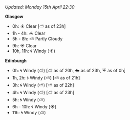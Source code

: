 *Updated: Monday 15th April 22:30*

**Glasgow**

* 0h: :sunny: Clear [:partly_sunny: as of 23h]
* 1h - 4h: :sunny: Clear
* 5h - 8h: :partly_sunny: Partly Cloudy
* 9h: :sunny: Clear
* 10h, 11h: :cyclone: Windy (:sunny:)

**Edinburgh**

* 0h: :cyclone: Windy (:partly_sunny:) [:partly_sunny: as of 20h, :cloud: as of 23h, :umbrella: as of 0h]
* 1h, 2h: :cyclone: Windy (:partly_sunny:) [:partly_sunny: as of 21h]
* 3h: :cyclone: Windy (:partly_sunny:) [:partly_sunny: as of 22h]
* 4h: :cyclone: Windy (:partly_sunny:) [:partly_sunny: as of 23h]
* 5h: :cyclone: Windy (:partly_sunny:)
* 6h - 10h: :cyclone: Windy (:sunny:)
* 11h: :cyclone: Windy (:partly_sunny:)
